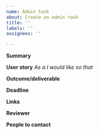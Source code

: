 ```yaml
---
name: Admin task
about: Create an admin task
title: ''
labels: ''
assignees: ''

---
```


**Summary**


**User story**
_As a_ 
_I would like_ 
_so that_ 


**Outcome/deliverable**


**Deadline**


**Links**


**Reviewer**


**People to contact**
